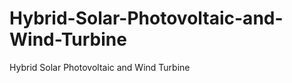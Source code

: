 # Hybrid-Solar-Photovoltaic-and-Wind-Turbine
Hybrid Solar Photovoltaic and Wind Turbine



<html>
<body>
<model-viewer src="https://github.com/masoyi/Hybrid-Solar-Photovoltaic-and-Wind-Turbine/blob/main/bipv_cladding.glb" shadow-intensity="1" camera-controls touch-action="pan-y"></model-viewer>
</body>
</html>

